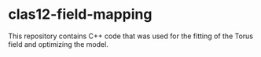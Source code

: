 # clas12-field-mapping


This repository contains C++ code that was used for the fitting of the Torus field and optimizing the model.  
